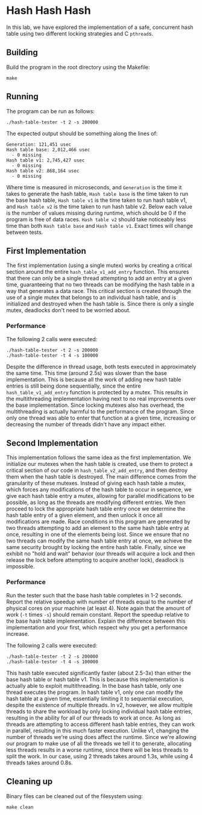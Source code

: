 # Hash Hash Hash

In this lab, we have explored the implementation of a safe, concurrent hash table using two different locking strategies and C `pthread`s.

## Building

Build the program in the root directory using the Makefile:

```
make
```

## Running

The program can be run as follows:

```
./hash-table-tester -t 2 -s 200000
```

The expected output should be something along the lines of:

```
Generation: 121,451 usec
Hash table base: 2,012,466 usec
  - 0 missing
Hash table v1: 2,745,427 usec
  - 0 missing
Hash table v2: 868,164 usec
  - 0 missing
```

Where time is measured in microseconds, and `Generation` is the time it takes to generate the hash table, `Hash table base` is the time taken to run the base hash table, `Hash table v1` is the time taken to run hash table v1, and `Hash table v2` is the time taken to run hash table v2. Below each value is the number of values missing during runtime, which should be 0 if the program is free of data races. `Hash table v2` should take noticeably less time than both `Hash table base` and `Hash table v1`. Exact times will change between tests.

## First Implementation

The first implementation (using a single mutex) works by creating a critical section around the entire `hash_table_v1_add_entry` function. This ensures that there can only be a single thread attempting to add an entry at a given time, guaranteeing that no two threads can be modifying the hash table in a way that generates a data race. This critical section is created through the use of a single mutex that belongs to an individual hash table, and is initialized and destroyed when the hash table is. Since there is only a single mutex, deadlocks don't need to be worried about.

### Performance

The following 2 calls were executed:

```
./hash-table-tester -t 2 -s 200000
./hash-table-tester -t 4 -s 100000
```

Despite the difference in thread usage, both tests executed in approximately the same time. This time (around 2.5s) was slower than the base implementation. This is because all the work of adding new hash table entries is still being done sequentially, since the entire `hash_table_v1_add_entry` function is protected by a mutex. This results in the multithreading implementation having next to no real improvements over the base implementation. Since locking mutexes also has overhead, the multithreading is actually harmful to the performance of the program. Since only one thread was able to enter that function at a given time, increasing or decreasing the number of threads didn't have any impact either.

## Second Implementation

This implementation follows the same idea as the first implementation. We initialize our mutexes when the hash table is created, use them to protect a critical section of our code in `hash_table_v2_add_entry`, and then destroy them when the hash table is destroyed. The main difference comes from the granularity of these mutexes. Instead of giving each hash table a mutex, which forces any modifications of the hash table to occur in sequence, we give each hash table entry a mutex, allowing for parallel modifications to be possible, as long as the threads are modifying different entries. We then proceed to lock the appropriate hash table entry once we determine the hash table entry of a given element, and then unlock it once all modifications are made. Race conditions in this program are generated by two threads attempting to add an element to the same hash table entry at once, resulting in one of the elements being lost. Since we ensure that no two threads can modify the same hash table entry at once, we achieve the same security brought by locking the entire hash table. Finally, since we exhibit no "hold and wait" behavior (our threads will acquire a lock and then release the lock before attempting to acquire another lock), deadlock is impossible.

### Performance

Run the tester such that the base hash table completes in 1-2 seconds. Report the relative speedup with number of threads equal to the number of physical cores on your machine (at least 4). Note again that the amount of work (`-t` times `-s`) should remain constant. Report the speedup relative to the base hash table implementation. Explain the difference between this implementation and your first, which respect why you get a performance increase.

The following 2 calls were executed:

```
./hash-table-tester -t 2 -s 200000
./hash-table-tester -t 4 -s 100000
```

This hash table executed significantly faster (about 2.5-3x) than either the base hash table or hash table v1. This is because this implementation is actually able to exploit multithreading. In the base hash table, only one thread executes the program. In hash table v1, only one can modify the hash table at a given time, essentially limiting it to sequential execution, despite the existence of multiple threads. In v2, however, we allow multiple threads to share the workload by only locking individual hash table entries, resulting in the ability for all of our threads to work at once. As long as threads are attempting to access different hash table entries, they can work in parallel, resulting in this much faster execution. Unlike v1, changing the number of threads we're using does affect the runtime. Since we're allowing our program to make use of all the threads we tell it to generate, allocating less threads results in a worse runtime, since there will be less threads to split the work. In our case, using 2 threads takes around 1.3s, while using 4 threads takes around 0.8s.

## Cleaning up

Binary files can be cleaned out of the filesystem using:

```
make clean
```
